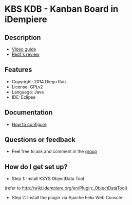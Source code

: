 KBS KDB - Kanban Board in iDempiere
=================

Description
-----------
* [Video guide](http://www.youtube.com/watch?v=1CExXqfpPeE)
* [Red1's review](http://youtu.be/Rt1aLdrfN3Y)

Features
--------
- Copyright: 
    2014 Diego Ruiz
- License: GPLv2
- Language: Java
- IDE: Eclipse

Documentation
-------------
- [How to configure](http://wiki.idempiere.org/en/Plugin:_Kanban_Dashboard)

Questions or feedback
-------------
- Feel free to ask and comment in the [group](https://groups.google.com/forum/#!forum/idempiere)

How do I get set up?
-------------
- Step 1: Install KSYS ObjectData Tool

(refer to http://wiki.idempiere.org/en/Plugin:_ObjectDataTool)

- Step 2: Install the plugin via Apache Felix Web Console
